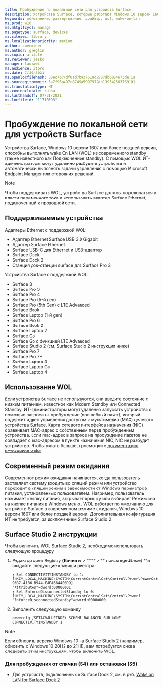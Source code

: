 ```yaml
---
title: Пробуждение по локальной сети для устройств Surface
description: Устройства Surface, которые работают Windows 10 версии 1607 или более поздней версии и используют адаптер Surface Ethernet для подключения к проводной сети, способны будиться на локальной сети (WOL) из modern Standby.
keywords: обновление, развертывание, драйвер, wol, wake-on-lan
ms.prod: w10
ms.mktglfcycl: manage
ms.pagetype: surface, devices
ms.sitesec: library
ms.localizationpriority: medium
author: coveminer
ms.author: greglin
ms.topic: article
ms.reviewer: jesko
manager: laurawi
ms.audience: itpro
ms.date: 7/30/2021
ms.openlocfilehash: 58ec7b7cdf0ad7b437619d7587db6084673de71a
ms.sourcegitcommit: 6a7f96a497c8749a5997972db139542563769101
ms.translationtype: MT
ms.contentlocale: ru-RU
ms.lasthandoff: 07/31/2021
ms.locfileid: "11710593"
---
```

# <a name="wake-on-lan-for-surface-devices"></a>Пробуждение по локальной сети для устройств Surface 

Устройства Surface, Windows 10 версии 1607 или более поздней версии, способны выполнять wake On LAN (WOL) из современного standby (также известного как Подключенное standby). С помощью WOL ИТ-администраторы могут удаленно разбудить устройства и автоматически выполнять задачи управления с помощью Microsoft Endpoint Manager или сторонних решений.

>[!NOTE]
>Чтобы поддерживать WOL, устройства Surface должны подключаться к власти переменного тока и использовать адаптер Surface Ethernet, подключенный к проводной сети.

## <a name="supported-devices"></a>Поддерживаемые устройства

Адаптеры Ethernet с поддержкой WOL:

- Адаптер Ethernet Surface USB 3.0 Gigabit 
- Адаптер Surface Ethernet
- Surface USB-C для Ethernet и USB-адаптер
- Surface Dock
- Surface Dock 2
- Станция док-станции surface для Surface Pro 3

Устройства Surface с поддержкой WOL:

- Surface 3
- Surface Pro 3
- Surface Pro 4
- Surface Pro (5-й gen)
- Surface Pro (5th Gen) с LTE Advanced
- Surface Book
- Surface Laptop (1-й gen)
- Surface Pro 6
- Surface Book 2
- Surface Laptop 2
- Surface Go
- Surface Go с функцией LTE Advanced
- Surface Studio 2 (см. Surface Studio 2 инструкции ниже)
- Surface Pro 7
- Surface Pro 7+
- Surface Laptop 3
- Surface Laptop Go
- Surface Laptop 4

## <a name="using-wol"></a>Использование WOL 

Если устройства Surface не используются, они введите состояние с низким питанием, известное как Modern Standby или Connected Standby. ИТ-администраторы могут удаленно запускать устройства с помощью запроса на пробуждение (волшебный пакет), который содержит адрес управления доступом к мультимедиа (MAC) целевого устройства Surface. Карта сетевого интерфейса назначения (NIC) сравнивает MAC-адрес с собственным перед пробуждением устройства. Если mac-адрес в запросе на пробуждение пакетов не совпадает с mac-адресом в пункте назначения NIC, NIC не разбудит устройство. Чтобы узнать больше, просмотрите [документацию источников wake](/windows-hardware/design/device-experiences/modern-standby-wake-sources)

## <a name="modern-standby"></a>Современный режим ожидания

Современное режим ожидания начинается, когда пользователь заставляет систему входить во спящий режим или устройство переходит в спящий режим в зависимости от Windows параметров питания, установленных пользователем. Например, пользователь нажимает кнопку питания, закрывает крышку или выбирает Режим сна на кнопке питания в Windows меню . WOL работает по умолчанию для устройств Surface в современном режиме ожидания, Windows 10 версии 1607 или более поздней версии. Дополнительная конфигурация ИТ не требуется, за исключением Surface Studio 2.

## <a name="surface-studio-2-instructions"></a>Surface Studio 2 инструкции

Чтобы включить WOL Surface Studio 2, необходимо использовать следующую процедуру

1. Редактор open Registry **(Начните**  >  ****  >  ** поискregedit.exe) **и создайте следующие клавиши реестра:

   ```console
   ; Set CONNECTIVITYINSTANDBY to 1:
   [HKEY_LOCAL_MACHINE\SYSTEM\CurrentControlSet\Control\Power\PowerSettings\F15576E8-98B7-4186-B944-EAFA664402D9]
   "Attributes"=dword:00000001
   ; Set EnforceDisconnectedStandby to 0:
   [HKEY_LOCAL_MACHINE\SYSTEM\CurrentControlSet\Control\Power]
   "EnforceDisconnectedStandby"=dword:00000000
   ```

2. Выполнить следующую команду

    ```powercfg /SETACVALUEINDEX SCHEME_BALANCED SUB_NONE CONNECTIVITYINSTANDBY 1```

> [!NOTE]
> Если обновить версию Windows 10 на Surface Studio 2 (например, обновить с Windows 10 20H2 до 21H1), вам потребуется снова следовать этим инструкциям, чтобы включить WOL.


### <a name="to-wake-from-hibernation-s4-or-shutdown-s5"></a>Для пробуждения от спячки (S4) или остановки (S5) 

- Для устройств, подключенных к Surface Dock 2, см. в руб. [Wake on LAN for Surface Dock 2](wake-on-lan-surface-dock2.md)
